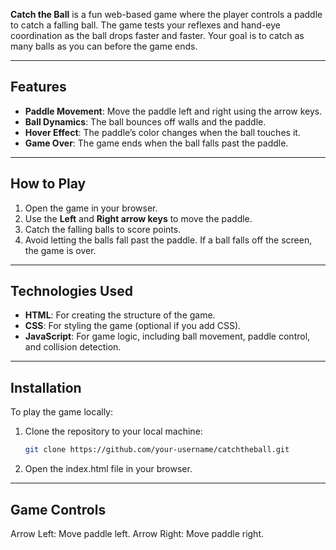 

**Catch the Ball** is a fun web-based game where the player controls a paddle to catch a falling ball. The game tests your reflexes and hand-eye coordination as the ball drops faster and faster. Your goal is to catch as many balls as you can before the game ends.

---

## Features
- **Paddle Movement**: Move the paddle left and right using the arrow keys.
- **Ball Dynamics**: The ball bounces off walls and the paddle.
- **Hover Effect**: The paddle’s color changes when the ball touches it.
- **Game Over**: The game ends when the ball falls past the paddle.

---

## How to Play
1. Open the game in your browser.
2. Use the **Left** and **Right arrow keys** to move the paddle.
3. Catch the falling balls to score points.
4. Avoid letting the balls fall past the paddle. If a ball falls off the screen, the game is over.

---

## Technologies Used
- **HTML**: For creating the structure of the game.
- **CSS**: For styling the game (optional if you add CSS).
- **JavaScript**: For game logic, including ball movement, paddle control, and collision detection.

---

## Installation
To play the game locally:
1. Clone the repository to your local machine:
   ```sh
   git clone https://github.com/your-username/catchtheball.git
2. Open the index.html file in your browser.

---

## Game Controls
Arrow Left: Move paddle left.
Arrow Right: Move paddle right.

